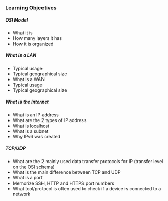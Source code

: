 ### Learning Objectives

##### OSI Model
- What it is
- How many layers it has
- How it is organized
##### What is a LAN
- Typical usage
- Typical geographical size
- What is a WAN
- Typical usage
- Typical geographical size
##### What is the Internet
- What is an IP address
- What are the 2 types of IP address
- What is localhost
- What is a subnet
- Why IPv6 was created
##### TCP/UDP
- What are the 2 mainly used data transfer protocols for IP (transfer level on the OSI schema)
- What is the main difference between TCP and UDP
- What is a port
- Memorize SSH, HTTP and HTTPS port numbers
- What tool/protocol is often used to check if a device is connected to a network
